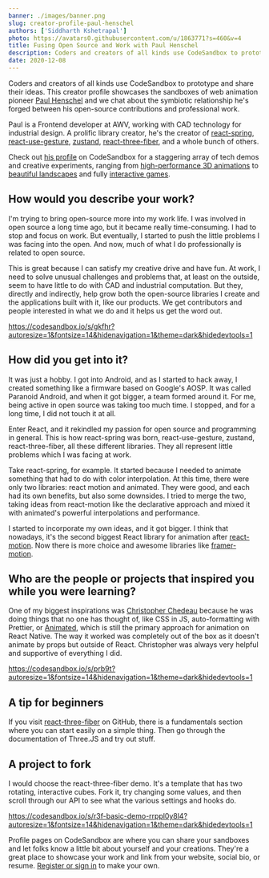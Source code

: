 ```yaml
---
banner: ./images/banner.png
slug: creator-profile-paul-henschel
authors: ['Siddharth Kshetrapal']
photo: https://avatars0.githubusercontent.com/u/1863771?s=460&v=4
title: Fusing Open Source and Work with Paul Henschel
description: Coders and creators of all kinds use CodeSandbox to prototype and share their ideas. This creator profile showcases the sandboxes of web animation pioneer Paul Henschel and we chat about the symbiotic relationship he's forged between his open-source contributions and professional work.
date: 2020-12-08
---
```


Coders and creators of all kinds use CodeSandbox to prototype and share their ideas. This creator profile showcases the sandboxes of web animation pioneer [Paul Henschel](https://codesandbox.io/u/drcmda) and we chat about the symbiotic relationship he's forged between his open-source contributions and professional work.

Paul is a Frontend developer at AWV, working with CAD technology for industrial design. A prolific library creator, he's the creator of [react-spring](https://codesandbox.io/examples/package/react-spring), [react-use-gesture](https://codesandbox.io/examples/package/react-use-gesture), [zustand](https://codesandbox.io/examples/package/zustand), [react-three-fiber](https://codesandbox.io/examples/package/react-three-fiber), and a whole bunch of others.

Check out [his profile](https://codesandbox.io/u/drcmda) on CodeSandbox for a staggering array of tech demos and creative experiments, ranging from [high-performance 3D animations](https://codesandbox.io/s/prb9t) to [beautiful landscapes](https://codesandbox.io/s/gkfhr) and fully [interactive games](https://codesandbox.io/s/i2160).

## How would you describe your work?
I'm trying to bring open-source more into my work life. I was involved in open source a long time ago, but it became really time-consuming. I had to stop and focus on work. But eventually, I started to push the little problems I was facing into the open. And now, much of what I do professionally is related to open source.

This is great because I can satisfy my creative drive and have fun. At work, I need to solve unusual challenges and problems that, at least on the outside, seem to have little to do with CAD and industrial computation. But they, directly and indirectly, help grow both the open-source libraries I create and the applications built with it, like our products. We get contributors and people interested in what we do and it helps us get the word out.

https://codesandbox.io/s/gkfhr?autoresize=1&fontsize=14&hidenavigation=1&theme=dark&hidedevtools=1

## How did you get into it?
It was just a hobby. I got into Android, and as I started to hack away, I created something like a firmware based on Google's AOSP. It was called Paranoid Android, and when it got bigger, a team formed around it. For me, being active in open source was taking too much time. I stopped, and for a long time, I did not touch it at all.

Enter React, and it rekindled my passion for open source and programming in general. This is how react-spring was born, react-use-gesture, zustand, react-three-fiber, all these different libraries. They all represent little problems which I was facing at work.

Take react-spring, for example. It started because I needed to animate something that had to do with color interpolation. At this time, there were only two libraries: react motion and animated. They were good, and each had its own benefits, but also some downsides. I tried to merge the two, taking ideas from react-motion like the declarative approach and mixed it with animated's powerful interpolations and performance.

I started to incorporate my own ideas, and it got bigger. I think that nowadays, it's the second biggest React library for animation after [react-motion](https://codesandbox.io/examples/package/react-motion). Now there is more choice and awesome libraries like [framer-motion](https://codesandbox.io/examples/package/framer-motion).

## Who are the people or projects that inspired you while you were learning?
One of my biggest inspirations was [Christopher Chedeau](https://codesandbox.io/u/vjeux) because he was doing things that no one has thought of, like CSS in JS, auto-formatting with Prettier, or [Animated](https://codesandbox.io/examples/package/animated), which is still the primary approach for animation on React Native. The way it worked was completely out of the box as it doesn't animate by props but outside of React. Christopher was always very helpful and supportive of everything I did.

https://codesandbox.io/s/prb9t?autoresize=1&fontsize=14&hidenavigation=1&theme=dark&hidedevtools=1

## A tip for beginners
If you visit [react-three-fiber](https://github.com/pmndrs/react-three-fiber) on GitHub, there is a fundamentals section where you can start easily on a simple thing. Then go through the documentation of Three.JS and try out stuff.

## A project to fork
I would choose the react-three-fiber demo. It's a template that has two rotating, interactive cubes. Fork it, try changing some values, and then scroll through our API to see what the various settings and hooks do.

https://codesandbox.io/s/r3f-basic-demo-rrppl0y8l4?autoresize=1&fontsize=14&hidenavigation=1&theme=dark&hidedevtools=1

Profile pages on CodeSandbox are where you can share your sandboxes and let folks know a little bit about yourself and your creations. They're a great place to showcase your work and link from your website, social bio, or resume. [Register or sign in](https://codesandbox.io/signin) to make your own.
